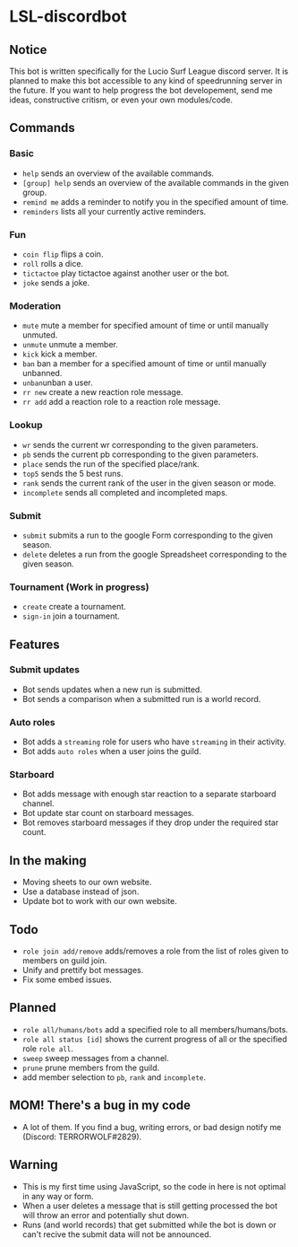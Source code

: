 # LSL-discordbot

## Notice
This bot is written specifically for the Lucio Surf League discord server. It is planned to make this bot accessible to any kind of speedrunning server in the future.
If you want to help progress the bot developement, send me ideas, constructive critism, or even your own modules/code.

## Commands
### Basic
- `help` sends an overview of the available commands.
- `[group] help` sends an overview of the available commands in the given group.
- `remind me` adds a reminder to notify you in the specified amount of time.
- `reminders` lists all your currently active reminders.

### Fun
- `coin flip` flips a coin.
- `roll` rolls a dice.
- `tictactoe` play tictactoe against another user or the bot.
- `joke` sends a joke.

### Moderation
- `mute` mute a member for specified amount of time or until manually unmuted.
- `unmute` unmute a member.
- `kick` kick a member.
- `ban` ban a member for a specified amount of time or until manually unbanned.
- `unban`unban a user.
- `rr new` create a new reaction role message.
- `rr add` add a reaction role to a reaction role message.

### Lookup
- `wr` sends the current wr corresponding to the given parameters.
- `pb` sends the current pb corresponding to the given parameters.
- `place` sends the run of the specified place/rank.
- `top5` sends the 5 best runs.
- `rank` sends the current rank of the user in the given season or mode.
- `incomplete` sends all completed and incompleted maps.

### Submit
- `submit` submits a run to the google Form corresponding to the given season.
- `delete` deletes a run from the google Spreadsheet corresponding to the given season.

### Tournament (Work in progress)
- `create` create a tournament.
- `sign-in` join a tournament.


## Features
### Submit updates
- Bot sends updates when a new run is submitted.
- Bot sends a comparison when a submitted run is a world record.

### Auto roles
- Bot adds a `streaming` role for users who have `streaming` in their activity.
- Bot adds `auto roles` when a user joins the guild.

### Starboard
- Bot adds message with enough star reaction to a separate starboard channel.
- Bot update star count on starboard messages.
- Bot removes starboard messages if they drop under the required star count.


## In the making
- Moving sheets to our own website.
- Use a database instead of json.
- Update bot to work with our own website.


## Todo
- `role join add/remove` adds/removes a role from the list of roles given to members on guild join.
- Unify and prettify bot messages.
- Fix some embed issues.


## Planned
- `role all/humans/bots` add a specified role to all members/humans/bots.
- `role all status [id]` shows the current progress of all or the specified role `role all`.
- `sweep` sweep messages from a channel.
- `prune` prune members from the guild.
- add member selection to `pb`, `rank` and `incomplete`.


## MOM! There's a bug in my code
- A lot of them. If you find a bug, writing errors, or bad design notify me (Discord: TERRORWOLF#2829).


## Warning
- This is my first time using JavaScript, so the code in here is not optimal in any way or form.
- When a user deletes a message that is still getting processed the bot will throw an error and potentially shut down.
- Runs (and world records) that get submitted while the bot is down or can't recive the submit data will not be announced.
